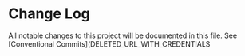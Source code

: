 # Change Log

All notable changes to this project will be documented in this file.
See [Conventional Commits](DELETED_URL_WITH_CREDENTIALS